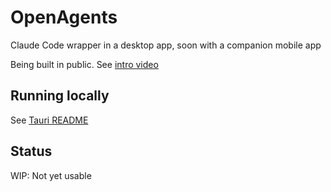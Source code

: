 # OpenAgents

Claude Code wrapper in a desktop app, soon with a companion mobile app

Being built in public. See [intro video](https://x.com/OpenAgentsInc/status/1948214004268064771)


## Running locally
See [Tauri README](tauri/README.md)

## Status
WIP: Not yet usable
